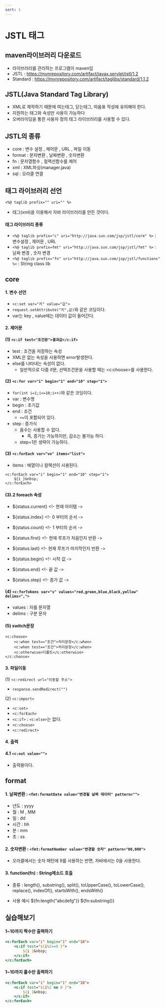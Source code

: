 ```yaml
---
sort: 1
---
```


# JSTL 태그

## maven라이브러리 다운로드
- 라이브러리를 관리하는 프로그램이 maven임
- JSTL : https://mvnrepository.com/artifact/javax.servlet/jstl/1.2
- Standard : https://mvnrepository.com/artifact/taglibs/standard/1.1.2


## JSTL(Java Standard Tag Library)
- XML로 제작하기 때문에 여는태그, 닫는태그, 따옴표 작성에 유의해야 한다.
- 지원하는 태그와 속성만 사용이 가능하다
- 오버라이딩을 통한 사용자 정의 태그 라이브러리를 사용할 수 있다.

## JSTL의 종류
- core : 변수 설정 , 제어문 , URL , 파일 이동
- format : 문자변환 ,  날짜변환 , 숫자변환
- fn : 문자열함수 , 컬렉션함수를 제어
- xml : XML파싱(manager.java)
- sql : 오라클 연결

## 태그 라이브러리 선언
```<%@ taglib prefix="" uri="" %>```
-  태그(xml)을 이용해서 자바 라이브러리를 만든 것이다. 

#### 태그 라이브러리 종류
- ```<%@ taglib prefix="c" uri="http://java.sun.com/jsp/jstl/core" %>``` : 변수설정 , 제어문 , URL
- ```<%@ taglib prefix=fmt" uri="http://java.sun.com/jsp/jstl/fmt" %>``` : 날짜 변경 , 숫자 변경
- ```<%@ taglib prefix="fn" uri="http://java.sun.com/jsp/jstl/functions" %>``` : String class lib

## core
#### 1. 변수 선언

- ```<c:set var="키" value="값">```
- ```request.setAttribute("키",값)```와 같은 코딩이다.
- var는 key , value에는 데이터 값이 들어간다.



#### 2. 제어문
#### (1) ```<c:if test="조건문">결과값</c:if>``` <br>
- test : 조건을 저장하는 속성
- XML은 없는 속성을 사용하면 error발생한다.
- else를 나타내는 속성이 없다.
  - 일반적으로 다중 if문, 선택조건문을 사용할 때는 <c:choose>를 사용한다.

#### (2) ```<c:for var="i" begin="1" end="10" step="1">```
- ```for(int i=1;i<=10;i++)```와 같은 코딩이다.
- var : 변수명
- begin : 초기값
- end : 조건
  - ```<=```이 포함되어 있다.
- step : 증가식
  - 음수는 사용할 수 없다.
    - 즉, 증가는 가능하지만, 감소는 불가능 하다.
  - step=1은 생략이 가능하다.

#### (3) ```<c:forEach var="vo" items="list">```
- items : 배열이나 컬렉션이 사용된다.

```
<c:forEach var="i" begin="1" end="10" step="1">
	${i }&nbsp;
</c:forEach>
```

#### (3).2 foreach 속성
- ${status.current}    <!- 현재 아이템 ->
 
- ${status.index}        <!- 0 부터의 순서 ->
 
- ${status.count}        <!- 1 부터의 순서 ->
 
- ${status.first}        <!- 현재 루프가 처음인지 반환 ->
 
- ${status.last}        <!- 현재 루프가 마지막인지 반환 ->
 
- ${status.begin}        <!- 시작 값 ->
 
- ${status.end}        <!- 끝 값 ->
 
- ${status.step}        <!- 증가 값 ->

#### (4) ```<c:forTokens var="s" values="red,green,blue,black,yellow" delims=",">```
- values : 자를 문자열
- delims : 구분 문자



#### (5) switch문장
```
<c:choose>
	<c:when test=="조건">처리문장</c:when>
	<c:when test=="조건">처리문장</c:when>
	<c:otherwise>디폴트</c:otherwise>		
</c:choose>
```

#### 3. 파일이동
(1) ```<c:redirect url="이동할 주소">``` <br>
- ```response.sendRedirect("")```

(2) ```<c:import>``` <br>
- ```<c:set>```
- ```<c:forEach>```
- ```<c:if>``` : ```<c:else>```는 없다.
- ```<c:choose>```
- ```<c:redirect>```

#### 4. 출력
#### 4.1 ```<c:out value="">```
- 출력용이다.

## format
#### 1. 날짜변환 : ```<fmt:formatDate value="변경될 날짜 데이터" pattern="">```
- 년도 : yyyy
- 월 : M , MM
- 일 : dd
- 시간 : hh
- 분 : mm
- 초 : ss

#### 2. 숫자변환 : ```<fmt:formatNumber value="변경할 숫자" pattern="00,000">```
- 오라클에서는 숫자 패턴에 9를 사용하는 반면, 자바에서는 0을 사용한다.

#### 3. function(fn) : String메소드 호출
- 종류 : 
length(), 
substring(), 
split(), 
toUpperCase(), 
toLowerCase(), 
replace(), 
indexOf(), 
startsWith(), 
endsWith()

- 사용 예시
${fn:length("abcdefg")}
${fn:substring()}

## 실습해보기
#### 1~10까지 짝수만 출력하기

```jsp
<c:forEach var="i" begin="1" end="10">
	<c:if test="${i%2==0 }">
		${i }&nbsp;
	</c:if>
</c:forEach>
```

#### 1~10까지 홀수만 출력하기

```jsp
<c:forEach var="i" begin="1" end="10">
	<c:if test="${i%2 ne 0 }">
		${i }&nbsp;
	</c:if>
</c:forEach>
```
